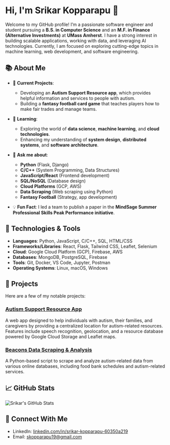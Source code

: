 # Hi, I'm Srikar Kopparapu 👋

Welcome to my GitHub profile! I’m a passionate software engineer and student pursuing a **B.S. in Computer Science** and an **M.F. in Finance (Alternative Investments)** at **UMass Amherst**. I have a strong interest in building scalable applications, working with data, and leveraging AI technologies. Currently, I am focused on exploring cutting-edge topics in machine learning, web development, and software engineering.

## 📚 About Me

- 🔭 **Current Projects**: 
  - Developing an **Autism Support Resource app**, which provides helpful information and services to people with autism.
  - Building a **fantasy football card game** that teaches players how to make fair trades and manage teams.

- 🌱 **Learning**: 
  - Exploring the world of **data science**, **machine learning**, and **cloud technologies**.
  - Enhancing my understanding of **system design**, **distributed systems**, and **software architecture**.

- 💬 **Ask me about**:
  - **Python** (Flask, Django)
  - **C/C++** (System Programming, Data Structures)
  - **JavaScript/React** (Frontend development)
  - **SQL/NoSQL** (Database design)
  - **Cloud Platforms** (GCP, AWS)
  - **Data Scraping** (Web scraping using Python)
  - **Fantasy Football** (Strategy, app development)

- 💡 **Fun Fact**: I led a team to publish a paper in the **MindSage Summer Professional Skills Peak Performance initiative**.

## 🚀 Technologies & Tools

- **Languages**: Python, JavaScript, C/C++, SQL, HTML/CSS
- **Frameworks/Libraries**: React, Flask, Tailwind CSS, Leaflet, Selenium
- **Cloud**: Google Cloud Platform (GCP), Firebase, AWS
- **Databases**: MongoDB, PostgreSQL, Firebase
- **Tools**: Git, Docker, VS Code, Jupyter, Postman
- **Operating Systems**: Linux, macOS, Windows

## 📑 Projects

Here are a few of my notable projects:

### **[Autism Support Resource App](https://github.com/Sri200519/Parent-Support-Resource)**
A web app designed to help individuals with autism, their families, and caregivers by providing a centralized location for autism-related resources. Features include speech recognition, geolocation, and a resource database powered by Google Cloud Storage and Leaflet maps.

### **[Beacons Data Scraping & Analysis](https://github.com/Sri200519/GCP-Bucket)**
A Python-based script to scrape and analyze autism-related data from various online databases, including food bank schedules and autism-related services.

## 📈 GitHub Stats

![Srikar's GitHub Stats](https://github-readme-stats.vercel.app/api?username=Sri200519&show_icons=true&hide_title=true&count_private=true&hide=prs&theme=dark)

## 🔗 Connect With Me

- LinkedIn: [linkedin.com/in/srikar-kopparapu-60350a219](https://linkedin.com/in/srikar-kopparapu-60350a219)
- Email: [skopparapu19@gmail.com](mailto:skopparapu19@gmail.com)
